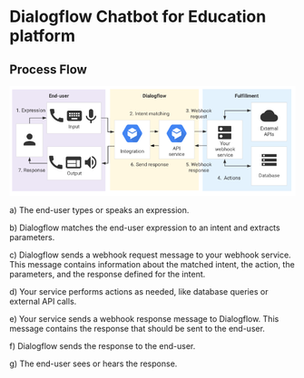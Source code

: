 # Dialogflow Chatbot for Education platform

## Process Flow

![](images/process_flow.png)

a)	The end-user types or speaks an expression.

b)	Dialogflow matches the end-user expression to an intent and extracts parameters.

c)	Dialogflow sends a webhook request message to your webhook service. This message contains information about       the matched intent, the action, the parameters, and the response defined for the intent.

d)	Your service performs actions as needed, like database queries or external API calls.

e)	Your service sends a webhook response message to Dialogflow. This message contains the response that should be     sent to the end-user.

f)	Dialogflow sends the response to the end-user.

g)	The end-user sees or hears the response.

